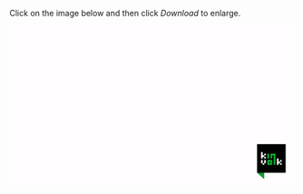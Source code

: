 Click on the image below and then click *Download* to enlarge.

![](demo-capabilities-gifterminal.gif)
